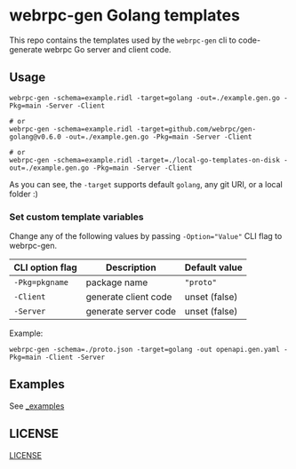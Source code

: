 webrpc-gen Golang templates
===============================

This repo contains the templates used by the `webrpc-gen` cli to code-generate
webrpc Go server and client code.


## Usage

```
webrpc-gen -schema=example.ridl -target=golang -out=./example.gen.go -Pkg=main -Server -Client

# or 
webrpc-gen -schema=example.ridl -target=github.com/webrpc/gen-golang@v0.6.0 -out=./example.gen.go -Pkg=main -Server -Client

# or
webrpc-gen -schema=example.ridl -target=./local-go-templates-on-disk -out=./example.gen.go -Pkg=main -Server -Client
```

As you can see, the `-target` supports default `golang`, any git URI, or a local folder :)

### Set custom template variables
Change any of the following values by passing `-Option="Value"` CLI flag to webrpc-gen.

| CLI option flag      | Description                | Default value              |
|----------------------|----------------------------|----------------------------|
| `-Pkg=pkgname`       | package name               | `"proto"`                  |
| `-Client`            | generate client code       | unset (false)              | 
| `-Server`            | generate server code       | unset (false)              |

Example:
```
webrpc-gen -schema=./proto.json -target=golang -out openapi.gen.yaml -Pkg=main -Client -Server
```


## Examples

See [_examples](./_examples)

## LICENSE

[LICENSE](./LICENSE)
